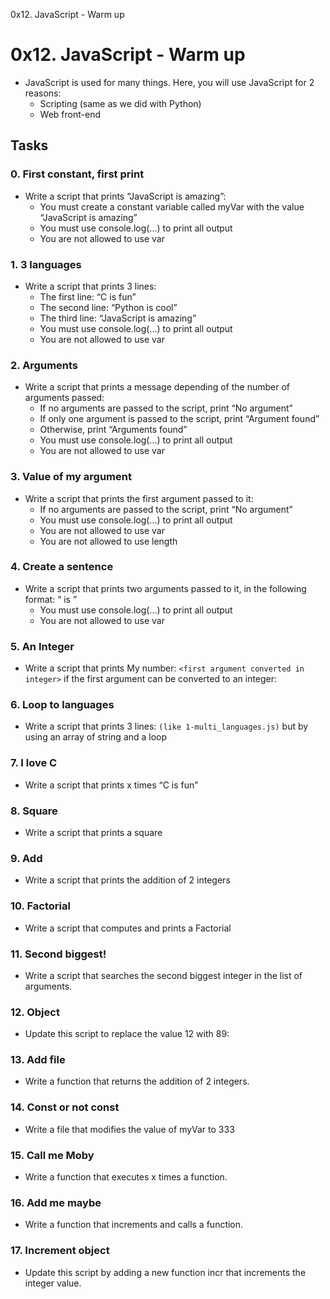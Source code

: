 0x12. JavaScript - Warm up
# 0x12. JavaScript - Warm up
- JavaScript is used for many things. Here, you will use JavaScript for 2 reasons:
	* Scripting (same as we did with Python)
	* Web front-end

## Tasks
### 0. First constant, first print
- Write a script that prints “JavaScript is amazing”:
	* You must create a constant variable called myVar with the value “JavaScript is amazing”
	* You must use console.log(...) to print all output
	* You are not allowed to use var

### 1. 3 languages
- Write a script that prints 3 lines:
	* The first line: “C is fun”
	* The second line: “Python is cool”
	* The third line: “JavaScript is amazing”
	* You must use console.log(...) to print all output
	* You are not allowed to use var

### 2. Arguments
- Write a script that prints a message depending of the number of arguments passed:
	* If no arguments are passed to the script, print “No argument”
	* If only one argument is passed to the script, print “Argument found”
	* Otherwise, print “Arguments found”
	* You must use console.log(...) to print all output
	* You are not allowed to use var

### 3. Value of my argument
- Write a script that prints the first argument passed to it:
	* If no arguments are passed to the script, print “No argument”
	* You must use console.log(...) to print all output
	* You are not allowed to use var
	* You are not allowed to use length

### 4. Create a sentence
- Write a script that prints two arguments passed to it, in the following format: “ is ”
	* You must use console.log(...) to print all output
	* You are not allowed to use var

### 5. An Integer
- Write a script that prints My number: ```<first argument converted in integer>``` if the first argument can be converted to an integer:

### 6. Loop to languages
- Write a script that prints 3 lines: ```(like 1-multi_languages.js)``` but by using an array of string and a loop

### 7. I love C
- Write a script that prints x times “C is fun”

### 8. Square
- Write a script that prints a square

### 9. Add
- Write a script that prints the addition of 2 integers

### 10. Factorial
- Write a script that computes and prints a Factorial

### 11. Second biggest!
- Write a script that searches the second biggest integer in the list of arguments.

### 12. Object
- Update this script to replace the value 12 with 89:

### 13. Add file
- Write a function that returns the addition of 2 integers.

### 14. Const or not const
- Write a file that modifies the value of myVar to 333

### 15. Call me Moby
- Write a function that executes x times a function.

### 16. Add me maybe
- Write a function that increments and calls a function.

### 17. Increment object
- Update this script by adding a new function incr that increments the integer value.

